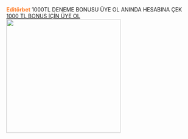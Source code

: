    <title>En Güvenilir Bahis Siteleri</title>

<div class="fixed-banner"
    onclick="if(event.target.tagName !== 'A') window.open('https://edtbt.ink/2NY9r5', '_blank');"
    style="cursor: pointer;">
    <strong style="color: #ff7b25;">Editörbet</strong> 1000TL DENEME BONUSU ÜYE OL ANINDA HESABINA ÇEK
    <a href="https://edtbt.ink/2NY9r5" target="_blank" rel="noopener noreferrer" class="fixed-banner-btn">
<br>        <span style="white-space: nowrap;">1000 TL BONUS İÇİN ÜYE OL</span>
    </a>
</div>


<img src="https://resmim.net/cdn/2025/06/10/ToXltH.jpg" alt="" width="300" height="300">

